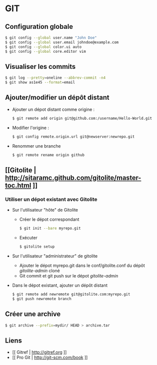 GIT
===

Configuration globale
---------------------

```bash
$ git config --global user.name "John Doe"
$ git config --global user.email johndoe@example.com
$ git config --global color.ui auto
$ git config --global core.editor vim
```

Visualiser les commits
----------------------

```bash
$ git log --pretty=oneline --abbrev-commit -n4
$ git show as1e45 --format=email
```

Ajouter/modifier un dépôt distant
---------------------------------

* Ajouter un dépot distant comme origine :

    ```bash
    $ git remote add origin git@github.com:/username/Hello-World.git
    ```

* Modifier l'origine :

    ```bash
    $ git config remote.origin.url git@newserver:newrepo.git
    ```

* Renommer une branche

    ```bash
    $ git remote rename origin github
    ```

[[Gitolite | http://sitaramc.github.com/gitolite/master-toc.html ]]
-------------------------------------------------------------------

### Utiliser un dépot existant avec Gitolite

* Sur l'utilisateur "hôte" de Gitolite
  
    - Créer le dépot correspondant
    
      ```bash
      $ git init --bare myrepo.git
      ```
    - Exécuter 
        ```bash
        $ gitolite setup
        ```

* Sur l'utilisateur "administrateur" de gitolite

    - Ajouter le dépot myrepo.git dans le conf/gitolite.conf du dépôt
      *gitolite-admin* cloné
    - Git commit et git push sur le dépot *gitolite-admin*

* Dans le dépot existant, ajouter un dépôt distant

    ```bash
    $ git remote add newremote git@gitolite.com:myrepo.git
    $ git push newremote branch
    ```

Créer une archive
-----------------

```bash
$ git archive --prefix=mydir/ HEAD > archive.tar
```

Liens
-----

* [[ Gitref | http://gitref.org ]]
* [[ Pro Git | http://git-scm.com/book ]]
